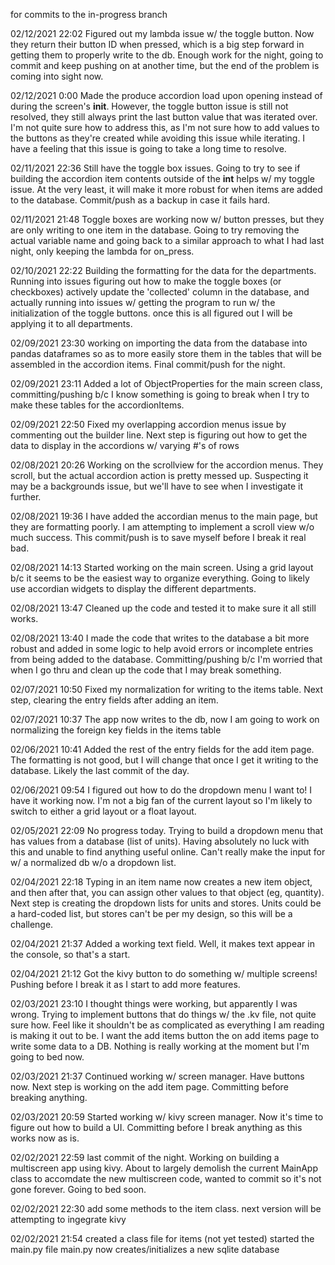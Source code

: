 for commits to the in-progress branch

02/12/2021 22:02
Figured out my lambda issue w/ the toggle button. Now they return their button ID when pressed, which is a big step forward in getting them to properly write to the db. Enough work for the night, going to commit and keep pushing on at another time, but the end of the problem is coming into sight now.

02/12/2021 0:00
Made the produce accordion load upon opening instead of during the screen's __init__. However, the toggle button issue is still not resolved, they still always print the last button value that was iterated over. I'm not quite sure how to address this, as I'm not sure how to add values to the buttons as they're created while avoiding this issue while iterating. I have a feeling that this issue is going to take a long time to resolve.

02/11/2021 22:36
Still have the toggle box issues. Going to try to see if building the accordion item contents outside of the __int__ helps w/ my toggle issue. At the very least, it will make it more robust for when items are added to the database. Commit/push as a backup in case it fails hard.

02/11/2021 21:48
Toggle boxes are working now w/ button presses, but they are only writing to one item in the database. Going to try removing the actual variable name and going back to a similar approach to what I had last night, only keeping the lambda for on_press.

02/10/2021 22:22
Building the formatting for the data for the departments. Running into issues figuring out how to make the toggle boxes (or checkboxes) actively update the 'collected' column in the database, and actually running into issues w/ getting the program to run w/ the initialization of the toggle buttons. once this is all figured out I will be applying it to all departments.

02/09/2021 23:30
working on importing the data from the database into pandas dataframes so as to more easily store them in the tables that will be assembled in the accordion items. Final commit/push for the night.

02/09/2021 23:11
Added a lot of ObjectProperties for the main screen class, committing/pushing b/c I know something is going to break when I try to make these tables for the accordionItems.

02/09/2021 22:50
Fixed my overlapping accordion menus issue by commenting out the builder line. Next step is figuring out how to get the data to display in the accordions w/ varying #'s of rows

02/08/2021 20:26
Working on the scrollview for the accordion menus. They scroll, but the actual accordion action is pretty messed up. Suspecting it may be a backgrounds issue, but we'll have to see when I investigate it further. 

02/08/2021 19:36
I have added the accordian menus to the main page, but they are formatting poorly. I am attempting to implement a scroll view w/o much success. This commit/push is to save myself before I break it real bad.

02/08/2021 14:13
Started working on the main screen. Using a grid layout b/c it seems to be the easiest way to organize everything. Going to likely use accordian widgets to display the different departments.

02/08/2021 13:47
Cleaned up the code and tested it to make sure it all still works.

02/08/2021 13:40
I made the code that writes to the database a bit more robust and added in some logic to help avoid errors or incomplete entries from being added to the database. Committing/pushing b/c I'm worried that when I go thru and clean up the code that I may break something.

02/07/2021 10:50
Fixed my normalization for writing to the items table. Next step, clearing the entry fields after adding an item.

02/07/2021 10:37
The app now writes to the db, now I am going to work on normalizing the foreign key fields in the items table

02/06/2021 10:41
Added the rest of the entry fields for the add item page. The formatting is not good, but I will change that once I get it writing to the database. Likely the last commit of the day.

02/06/2021 09:54
I figured out how to do the dropdown menu I want to! I have it working now. I'm not a big fan of the current layout so I'm likely to switch to either a grid layout or a float layout.

02/05/2021 22:09
No progress today. Trying to build a dropdown menu that has values from a database (list of units). Having absolutely no luck with this and unable to find anything useful online. Can't really make the input for w/ a normalized db w/o a dropdown list. 

02/04/2021 22:18
Typing in an item name now creates a new item object, and then after that, you can assign other values to that object (eg, quantity). Next step is creating the dropdown lists for units and stores. Units could be a hard-coded list, but stores can't be per my design, so this will be a challenge.

02/04/2021 21:37
Added a working text field. Well, it makes text appear in the console, so that's a start.

02/04/2021 21:12
Got the kivy button to do something w/ multiple screens! Pushing before I break it as I start to add more features.

02/03/2021 23:10
I thought things were working, but apparently I was wrong. Trying to implement buttons that do things w/ the .kv file, not quite sure how. Feel like it shouldn't be as complicated as everything I am reading is making it out to be. I want the add items button the on add items page to write some data to a DB. Nothing is really working at the moment but I'm going to bed now.

02/03/2021 21:37
Continued working w/ screen manager. Have buttons now. Next step is working on the add item page. Committing before breaking anything.

02/03/2021 20:59
Started working w/ kivy screen manager. Now it's time to figure out how to build a UI. Committing before I break anything as this works now as is.

02/02/2021 22:59
last commit of the night. Working on building a multiscreen app using kivy. About to largely demolish the current MainApp class to accomdate the new multiscreen code, wanted to commit so it's not gone forever. Going to bed soon.

02/02/2021 22:30
add some methods to the item class. next version will be attempting to ingegrate kivy

02/02/2021 21:54 
created a class file for items (not yet tested)
started the main.py file
main.py now creates/initializes a new sqlite database
